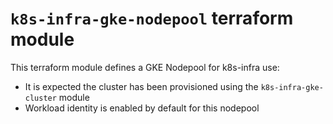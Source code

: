 # `k8s-infra-gke-nodepool` terraform module

This terraform module defines a GKE Nodepool for k8s-infra use:
- It is expected the cluster has been provisioned using the `k8s-infra-gke-cluster` module
- Workload identity is enabled by default for this nodepool
